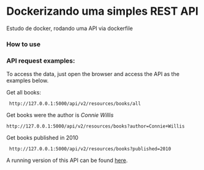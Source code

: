 # Dockerizando uma simples REST API
Estudo de docker, rodando uma API via dockerfile

### How to use
### API request examples:
To access the data, just open the browser and access the API as the examples below.

Get all books:

``` http://127.0.0.1:5000/api/v2/resources/books/all```

Get books were the author is *Connie Willis*

```http://127.0.0.1:5000/api/v2/resources/books?author=Connie+Willis```

Get books published in 2010

``` http://127.0.0.1:5000/api/v2/resources/books?published=2010```

A running version of this API can be found [here](https://simpleflaskapi-cpatrickalves.herokuapp.com/).
